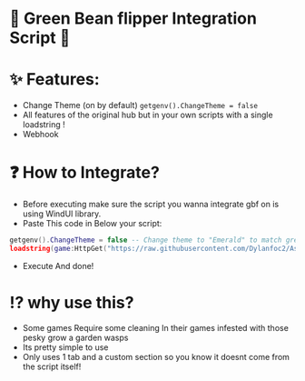 # 🫛 Green Bean flipper Integration Script 🚫

# ✨ Features:
  - Change Theme (on by default) `getgenv().ChangeTheme = false`
  - All features of the original hub but in your own scripts with a single loadstring !
  - Webhook
  # ❓ How to Integrate?
  - Before executing make sure the script you wanna integrate gbf on is using WindUI library.
  - Paste This code in Below your script:
```lua
getgenv().ChangeTheme = false -- Change theme to "Emerald" to match green bean ig why did i add this why the fuck did i created this comment i need help
loadstring(game:HttpGet("https://raw.githubusercontent.com/Dylanfoc2/Ashveil/refs/heads/gbfintegration/Green%20bean%20fucker%20integration/Integration.lua",true))()
```
  - Execute And done!
# ⁉️ why use this?
  - Some games Require some cleaning In their games infested with those pesky grow a garden wasps
  - Its pretty simple to use
  - Only uses 1 tab and a custom section so you know it doesnt come from the script itself!

